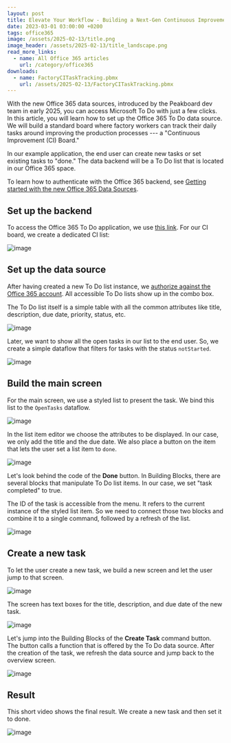 ```yaml
---
layout: post
title: Elevate Your Workflow - Building a Next-Gen Continuous Improvement Board with Office 365 To Do
date: 2023-03-01 03:00:00 +0200
tags: office365
image: /assets/2025-02-13/title.png
image_header: /assets/2025-02-13/title_landscape.png
read_more_links:
  - name: All Office 365 articles
    url: /category/office365
downloads:
  - name: FactoryCITaskTracking.pbmx
    url: /assets/2025-02-13/FactoryCITaskTracking.pbmx
---
```


With the new Office 365 data sources, introduced by the Peakboard dev team in early 2025, you can access Microsoft To Do with just a few clicks. In this article, you will learn how to set up the Office 365 To Do data source. We will build a standard board where factory workers can track their daily tasks around improving the production processes --- a "Continuous Improvement (CI) Board."

In our example application, the end user can create new tasks or set existing tasks to "done." The data backend will be a To Do list that is located in our Office 365 space.

To learn how to authenticate with the Office 365 backend, see [Getting started with the new Office 365 Data Sources](/Getting-started-with-the-new-Office-365-Data-Sources.html).

## Set up the backend

To access the Office 365 To Do application, we use [this link](https://to-do.office.com/). For our CI board, we create a dedicated CI list:

![image](/assets/2025-02-13/010.png)

## Set up the data source

After having created a new To Do list instance, we [authorize against the Office 365 account](/Getting-started-with-the-new-Office-365-Data-Sources.html). All accessible To Do lists show up in the combo box.

The To Do list itself is a simple table with all the common attributes like title, description, due date, priority, status, etc.

![image](/assets/2025-02-13/020.png)

Later, we want to show all the open tasks in our list to the end user. So, we create a simple dataflow that filters for tasks with the status `notStarted`.

![image](/assets/2025-02-13/030.png)

## Build the main screen

For the main screen, we use a styled list to present the task. We bind this list to the `OpenTasks` dataflow.

![image](/assets/2025-02-13/040.png)

In the list item editor we choose the attributes to be displayed. In our case, we only add the title and the due date. We also place a button on the item that lets the user set a list item to `done`.

![image](/assets/2025-02-13/050.png)

Let's look behind the code of the **Done** button. In Building Blocks, there are several blocks that manipulate To Do list items. In our case, we set "task completed" to true.

The ID of the task is accessible from the menu. It refers to the current instance of the styled list item. So we need to connect those two blocks and combine it to a single command, followed by a refresh of the list.

![image](/assets/2025-02-13/060.png)

## Create a new task

To let the user create a new task, we build a new screen and let the user jump to that screen.

![image](/assets/2025-02-13/070.png)

The screen has text boxes for the title, description, and due date of the new task.

![image](/assets/2025-02-13/080.png)

Let's jump into the Building Blocks of the **Create Task** command button. The button calls a function that is offered by the To Do data source. After the creation of the task, we refresh the data source and jump back to the overview screen.

![image](/assets/2025-02-13/090.png)

## Result

This short video shows the final result. We create a new task and then set it to done.

![image](/assets/2025-02-13/result.gif)
